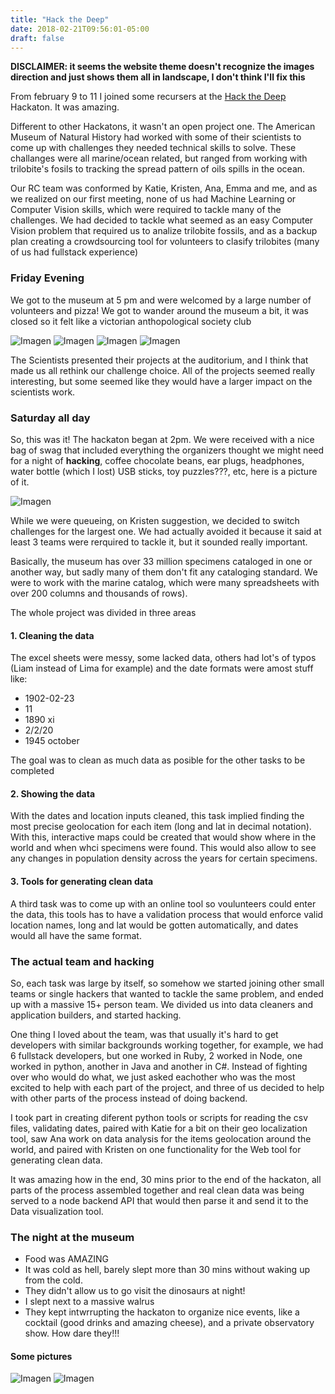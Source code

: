 ```yaml
---
title: "Hack the Deep"
date: 2018-02-21T09:56:01-05:00
draft: false
---
```


**DISCLAIMER: it seems the website theme doesn't recognize the images direction and just shows them all in landscape, I don't think I'll fix this**


From february 9 to 11 I joined some recursers at the [Hack the Deep](https://www.amnh.org/calendar/hackathon-hack-the-deep) Hackaton. It was amazing.

Different to other Hackatons, it wasn't an open project one. The American Museum of Natural History had worked with some of their scientists to come up with challenges they needed technical skills to solve. These challanges were all marine/ocean related, but ranged from working with trilobite's fosils to tracking the spread pattern of oils spills in the ocean.

Our RC team was conformed by Katie, Kristen, Ana, Emma and me, and as we realized on our first meeting, none of us had Machine Learning or Computer Vision skills, which were required to tackle many of the challenges. 
We had decided to tackle what seemed as an easy Computer Vision problem that required us to analize trilobite fossils, and as a backup plan creating a crowdsourcing  tool for volunteers to clasify trilobites (many of us had fullstack experience)

### Friday Evening

We got to the museum at 5 pm and were welcomed by a large number of volunteers and pizza! We got to wander around the museum a bit, it was closed so it felt like a victorian anthopological society club 

![Imagen](/img/hackaton7.jpg) 
![Imagen](/img/hackaton5.jpg) 
![Imagen](/img/hackaton6.jpg) 
![Imagen](/img/hackaton4.jpg)

The Scientists presented their projects at the auditorium, and I think that made us all rethink our challenge choice. All of the projects seemed really interesting, but some seemed like they would have a larger impact on the scientists work.

### Saturday all day

So, this was it! The hackaton began at 2pm. We were received with a nice bag of swag that included everything the organizers thought we might need for a night of **hacking**, coffee chocolate beans, ear plugs, headphones, water bottle (which I lost) USB sticks, toy puzzles???, etc, here is a picture of it.

![Imagen](/img/swag.jpg) 

While we were queueing, on Kristen suggestion, we decided to switch challenges for the largest one. We had actually avoided it because it said at least 3 teams were rerquired to tackle it, but it sounded really important.

Basically, the museum has over 33 million specimens cataloged in one or another way, but sadly many of them don't fit any cataloging standard. We were to work with the marine catalog, which were many spreadsheets with over 200 columns and thousands of rows). 

The whole project was divided in three areas

#### 1. Cleaning the data

The excel sheets were messy, some lacked data, others had lot's of typos (Liam instead of Lima for example) and the date formats were amost stuff like:

* 1902-02-23
* 11
* 1890 xi 
* 2/2/20
* 1945 october

The goal was to clean as much data as posible for the other tasks to be completed

#### 2. Showing the data

With the dates and location inputs cleaned, this task implied finding the most precise geolocation for each item (long and lat in decimal notation). With this, interactive maps could be created that would show where in the world and when whci specimens were found. This would also allow to see any changes in population density across the years for certain specimens.

#### 3. Tools for generating clean data

A third task was to come up with an online tool so voulunteers could enter the data, this tools has to have a validation process that would enforce valid location names, long and lat would be gotten automatically, and dates would all have the same format.


### The actual team and hacking

So, each task was large by itself, so somehow we started joining other small teams or single hackers that wanted to tackle the same problem, and ended up with a massive 15+ person team. We divided us into data cleaners and application builders, and started hacking.

One thing I loved about the team, was that usually it's hard to get developers with similar backgrounds working together, for example, we had 6 fullstack developers, but one worked in Ruby, 2 worked in Node, one worked in python, another in Java and another in C#. Instead of fighting over who would do what, we just asked eachother who was the most excited to help with each part of the project, and three of us decided to help with other parts of the process instead of doing backend. 

I took part in creating diferent python tools or scripts for reading the csv files, validating dates, paired with Katie for a bit on their geo localization tool, saw Ana work on data analysis for the items geolocation around the world, and paired with Kristen on one functionality for the Web tool for generating clean data.

It was amazing how in the end, 30 mins prior to the end of the hackaton, all parts of the process assembled together and real clean data was being served to a node backend API that would then parse it and send it to the Data visualization tool.

### The night at the museum

* Food was AMAZING
* It was cold as hell, barely slept more than 30 mins without waking up from the cold.
* They didn't allow us to go visit the dinosaurs at night!
* I slept next to a massive walrus
* They kept intwrrupting the hackaton to organize nice events, like a cocktail (good drinks and amazing cheese), and a private observatory show. How dare they!!!

#### Some pictures

![Imagen](/img/hackaton1.jpg)
![Imagen](/img/hackaton2.jpg)

